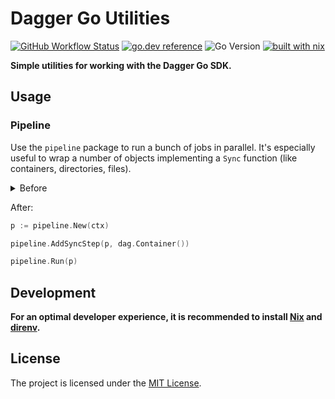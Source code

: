 # Dagger Go Utilities

[![GitHub Workflow Status](https://img.shields.io/github/actions/workflow/status/sagikazarmark/dagx/ci.yaml?style=flat-square)](https://github.com/sagikazarmark/dagx/actions/workflows/ci.yaml)
[![go.dev reference](https://img.shields.io/badge/go.dev-reference-007d9c?logo=go&logoColor=white&style=flat-square)](https://pkg.go.dev/mod/github.com/sagikazarmark/dagx)
![Go Version](https://img.shields.io/badge/go%20version-%3E=1.22-61CFDD.svg?style=flat-square)
[![built with nix](https://builtwithnix.org/badge.svg)](https://builtwithnix.org)

**Simple utilities for working with the Dagger Go SDK.**

## Usage

### Pipeline

Use the `pipeline` package to run a bunch of jobs in parallel.
It's especially useful to wrap a number of objects implementing a `Sync` function (like containers, directories, files).

<details><summary>Before</summary><br><pre>
p := pool.New().WithErrors().WithContext(ctx)

p.Go(func(ctx context.Context) error {
    _, err := dag.Container.Sync(ctx)

    return err
})

p.Wait()
</pre></details>

After:

```go
p := pipeline.New(ctx)

pipeline.AddSyncStep(p, dag.Container())

pipeline.Run(p)
```

## Development

**For an optimal developer experience, it is recommended to install [Nix](https://nixos.org/download.html) and [direnv](https://direnv.net/docs/installation.html).**

## License

The project is licensed under the [MIT License](LICENSE).
